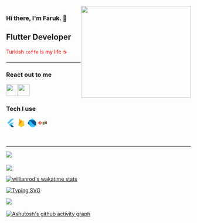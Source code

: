<img src="https://phoneky.co.uk/thumbs/screensavers/down/fun/dancingcat_5oexbnnp.gif" align="right" width="300" background-color="black" height="250">

### Hi there, I'm Faruk. :wave:

## Flutter Developer 

<font color="red">Turkish <code>coffe</code> is my life ☕  </font>
<hr>

### React out to me

[<img height="32" width="32" src="https://unpkg.com/simple-icons@v4/icons/youtube.svg"  align="left"/>][youtube]

[<img height="32" width="32" src="https://unpkg.com/simple-icons@v4/icons/linkedin.svg"  align="left"/>][linkedin]

<br />
<br />


### Tech I use
<row>
  <img src = "https://raw.githubusercontent.com/github/explore/80688e429a7d4ef2fca1e82350fe8e3517d3494d/topics/flutter/flutter.png" widht = "25" height = "25" />
<img src = "https://raw.githubusercontent.com/github/explore/80688e429a7d4ef2fca1e82350fe8e3517d3494d/topics/firebase/firebase.png" widht = "25" height = "25" />
<img src = "https://raw.githubusercontent.com/github/explore/80688e429a7d4ef2fca1e82350fe8e3517d3494d/topics/dart/dart.png" widht = "25" height = "25" />
<img src = "https://raw.githubusercontent.com/github/explore/80688e429a7d4ef2fca1e82350fe8e3517d3494d/topics/git/git.png" widht = "25" height = "25" />
</row>


<br />
<br />
<br />
<hr>




[youtube]:https://www.youtube.com/channel/UCs0bhUPbQ2pKOlfQMnRtt2w
[twitter]: https://twitter.com/of_celenk
[linkedin]:https://www.linkedin.com/in/%C3%B6mer-faruk-%C3%A7elenk-007605207/,


<p align="center">
  <p>
    <a href="https://github.com/omerfarukcelenk" target="_blank">
    <img src="https://github-readme-stats.vercel.app/api?username=omerfarukcelenk&count_private=true&show_icons=true&theme=nord">
      </a>
</p>
  <p>
  <a href="https://github.com/omerfarukcelenk" target="_blank">
  <img align="center" src="https://github-readme-streak-stats.herokuapp.com?user=omerfarukcelenk&theme=nord&date_format=j%20M%5B%20Y%5D" />
  </a>
  </p>

[![willianrod's wakatime stats](https://github-readme-stats.vercel.app/api/wakatime?username=omerfarukcelenk&theme=nord&v=2&layout=compact&langs_count=10&hide=Markdown,Config,xml,yaml,json,Cocoa,Solution+file,Csproj,textmate,Gitignore+file,Other,Text,cshtml,Groovy,IL,AUTO_DETECTED,csharp,Jsonc,Publish+Profile+file)](https://github.com/omerfarukcelenk)


[![Typing SVG](https://readme-typing-svg.demolab.com?font=Ubuntu&size=27&duration=3000&pause=1000&color=88C0D0&background=2E3440&center=true&vCenter=true&width=750&height=70&lines=Sometimes+I+feel+so+alone%2C+I+just+don't+know;Feels+like+I+been+down+this+road+before;So+lonely+and+cold%2C+it's+like+something+takes+over+me;As+soon+as+I+go+home+and+close+the+door;Kinda+feels+like+d%C3%AAj%C3%A2+vu;I+wanna+get+away+from+this+place%2C+I+do;But+I+can't+and+I+won't%2C+say+I+try%2C+but+I+know+that's+a+lie;'Cause+I+don't+and+why%2C+I+just+don't+know)](https://youtu.be/NxkSEJ6Mv3M)

  <p>
  <a href="https://github.com/kalayciburak?tab=repositories" target="_blank">
  <img src="https://github-readme-stats.vercel.app/api/top-langs/?username=omerfarukcelenk&layout=compact&show_icons=true&theme=nord">
  </a>
  </p> 

[![Ashutosh's github activity graph](https://github-readme-activity-graph.vercel.app/graph?username=omerfarukcelenk&theme=nord)](https://github.com/omerfarukcelenk)
</div>

